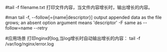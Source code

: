 #tail -f filename.txt 
	打印文件内容，当文件内容增长时，输出增长的内容。

#man tail
	-f, --follow[={name|descriptor}]
		output appended data as the file grows;
		an absent option argument means 'descriptor'
	-F     same as --follow=name --retry

#应用场景
打印nginx的log,当log增长时自动输出增长的内容：
	tail -f /var/log/nginx/error.log
